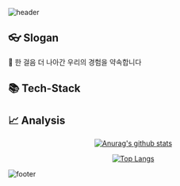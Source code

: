 ![header](https://capsule-render.vercel.app/api?type=slice&color=auto&height=300&section=header&text=Kim_YeongHwa&fontSize=90&text-color=595959)

## 👓 Slogan
🚀 한 걸음 더 나아간 우리의 경험을 약속합니다

## 📚 Tech-Stack


## 📈 Analysis

<div align=center>
 
 [![Anurag's github stats](https://github-readme-stats.vercel.app/api?username=K-moovie)](https://github.com/anuraghazra/github-readme-stats)
</div>
<div align=center>
 
 [![Top Langs](https://github-readme-stats.vercel.app/api/top-langs/?username=K-moovie&layout=compact)](https://github.com/anuraghazra/github-readme-stats)
 </div>



![footer](https://capsule-render.vercel.app/api?type=slice&color=auto&height=300&section=footer)
